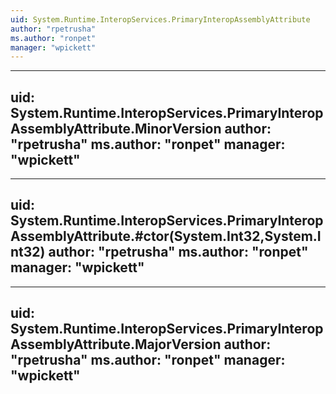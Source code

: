 ```yaml
---
uid: System.Runtime.InteropServices.PrimaryInteropAssemblyAttribute
author: "rpetrusha"
ms.author: "ronpet"
manager: "wpickett"
---
```


---
uid: System.Runtime.InteropServices.PrimaryInteropAssemblyAttribute.MinorVersion
author: "rpetrusha"
ms.author: "ronpet"
manager: "wpickett"
---

---
uid: System.Runtime.InteropServices.PrimaryInteropAssemblyAttribute.#ctor(System.Int32,System.Int32)
author: "rpetrusha"
ms.author: "ronpet"
manager: "wpickett"
---

---
uid: System.Runtime.InteropServices.PrimaryInteropAssemblyAttribute.MajorVersion
author: "rpetrusha"
ms.author: "ronpet"
manager: "wpickett"
---
